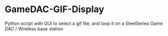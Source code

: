 # GameDAC-GIF-Display
Python script with GUI to select a gif file, and loop it on a SteelSeries Game DAC / Wireless base station
